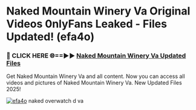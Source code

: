 # Naked Mountain Winery Va Original Videos 0nlyFans Leaked - Files Updated! (efa4o)

<h3>🔴 CLICK HERE 🌐==►► <a href="https://tinyurl.com/yckcrads" rel="nofollow">Naked Mountain Winery Va Updated Files</a></h3>

Get Naked Mountain Winery Va and all content. Now you can access all videos and pictures of Naked Mountain Winery Va. New Updated Files 2025!

[![efa4o](https://i.imgur.com/hpKpOFt.gif)](https://tinyurl.com/yckcrads)
naked overwatch d va